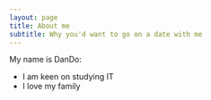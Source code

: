 ```yaml
---
layout: page
title: About me
subtitle: Why you'd want to go on a date with me
---
```


My name is DanDo:

- I am keen on studying IT
- I love my family
